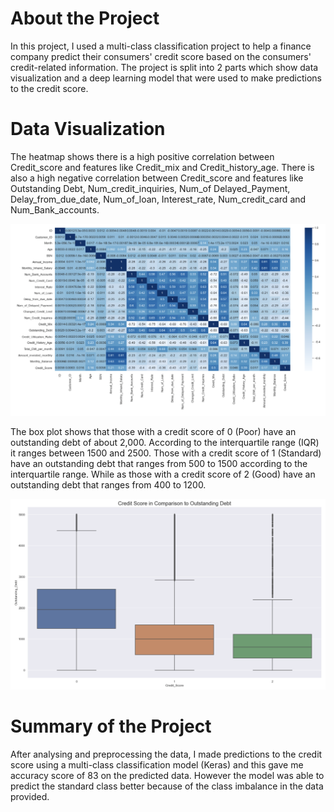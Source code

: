 # About the Project
In this project, I used a multi-class classification project to help a finance company predict their consumers' credit score based on the consumers' credit-related information. The project is split into 2 parts which show data visualization and a deep learning model that were used to make predictions to the credit score. 

# Data Visualization

The heatmap shows there is a high positive correlation between Credit_score and features like Credit_mix and Credit_history_age. There is also a high negative correlation between Credit_score and features like Outstanding Debt, Num_credit_inquiries, Num_of Delayed_Payment, Delay_from_due_date, Num_of_loan, Interest_rate, Num_credit_card and Num_Bank_accounts. 

![alt text](heatmap.png)

The box plot shows that those with a credit score of 0 (Poor) have an outstanding debt of about 2,000. According to the interquartile range (IQR) it ranges between 1500 and 2500. Those with a credit score of 1 (Standard) have an outstanding debt that ranges from 500 to 1500 according to the interquartile range. While as those with a credit score of 2 (Good) have an outstanding debt that ranges from 400 to 1200. 

![alt text](boxplot.png)

# Summary of the Project

After analysing and preprocessing the data, I made predictions to the credit score using a multi-class classification model (Keras) and this gave me accuracy score of 83 on the predicted data. However the model was able to predict the standard class better because of the class imbalance in the data provided. 

